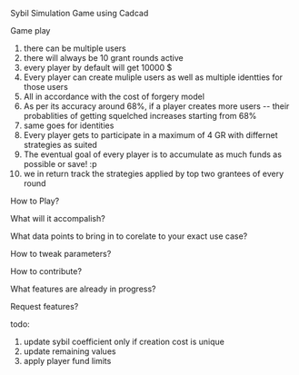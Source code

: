 Sybil Simulation Game using Cadcad


Game play
1. there can be multiple users 
2. there will always be 10 grant rounds active
3. every player by default will get 10000 $ 
4. Every player can create muliple users as well as multiple identties for those users
5. All in accordance with the cost of forgery model
6. As per its accuracy around 68%, if a player creates more users -- their probablities of getting squelched increases starting from 68%
7. same goes for identities
8. Every player gets to participate in a maximum of 4 GR with differnet strategies as suited
9. The eventual goal of every player is to accumulate as much funds as possible or save! :p
10. we in return track the strategies applied by top two grantees of every round

How to Play?

What will it accompalish?

What data points to bring in to corelate to your exact use case?

How to tweak parameters?

How to contribute?

What features are already in progress?

Request features?

todo: 
1. update sybil coefficient only if creation cost is unique 
2. update remaining values
3. apply player fund limits
